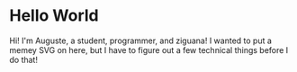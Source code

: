 # Hello World

Hi! I'm Auguste, a student, programmer, and ziguana! I wanted to put a memey SVG on here, but I have to figure out a few technical things before I do that!
